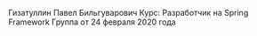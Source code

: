 Гизатуллин Павел Бильгуварович
Курс: Разработчик на Spring Framework
Группа от 24 февраля 2020 года
